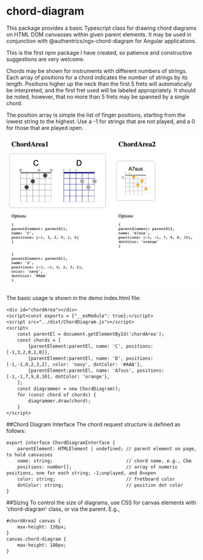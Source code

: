 # chord-diagram
This package provides a basic Typescript class for drawing chord diagrams on HTML DOM canvasses within given parent elements.
It may be used in conjunction with @authentrics/ngx-chord-diagram for Angular applications.

This is the first npm package I have created, so patience and constructive suggestions are very welcome.

Chords may be shown for instruments with different numbers of strings.  Each array of positions for a chord indicates
the number of strings by its length.  Positions higher up the neck than the first 5 frets will 
automatically be interpreted, and the first fret used will be labeled appropriately.  It should be noted, however, that no
more than 5 frets may be spanned by a single chord.

The position array is simple the list of finger positions, starting from the lowest string to the highest.
Use a -1 for strings that are not played, and a 0 for those that are played open.

![Demo page image](Chord_Diagram_Demo.png?raw=true "Title")

The basic usage is shown in the demo index.html file:

```
<div id="chordArea"></div>
<script>const exports = {"__esModule": true};</script>
<script src="../dist/ChordDiagram.js"></script>
<script>
	const parentEl = document.getElementById('chordArea');
	const chords = [
		{parentElement:parentEl, name: 'C', positions: [-1,3,2,0,1,0]},
		{parentElement:parentEl, name: 'D', positions: [-1,-1,0,2,3,2], color: 'navy', dotColor: '#AAA'},
		{parentElement:parentEl, name: 'A7sus', positions: [-1,-1,7,9,8,10], dotColor: 'orange'},
	];
	const diagrammer = new ChordDiagram();
	for (const chord of chords) {
		diagrammer.draw(chord);
	}
</script>
```
##Chord Diagram Interface
The chord request structure is defined as follows:
```
export interface ChordDiagramInterface {
    parentElement: HTMLElement | undefined; // parent element on page, to hold canvasses
    name: string;                           // chord name, e.g., Cbm
    positions: number[];                    // array of numeric positions, one for each string; -1;unplayed, and 0=open
    color: string;                          // fretboard color
    dotColor: string;                       // position dot color
}
```
##Sizing
To control the size of diagrams, use CSS for canvas elements with 'chord-diagram' class, or via the parent.  E.g.,
```
#chordArea2 canvas {
    max-height: 120px;
}
canvas.chord-diagram {
    max-height: 180px;
}
```
